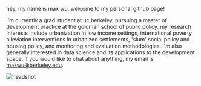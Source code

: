 hey, my name is max wu. welcome to my personal github page! 

i'm currently a grad student at uc berkeley, pursuing a master of development practice at the goldman school of public policy. my research interests include urbanization in low income settings, international poverty alleviation interventions in urbanized settlements, 'slum' social policy and housing policy, and monitoring and evaluation methodologies. i'm also generally interested in data science and its applications to the development space. if you would like to chat about anything, my email is maxwu@berkeley.edu.

![headshot](https://github.com/axmwu/axmwu.github.io/blob/main/media/headshot.jpg?raw=true)